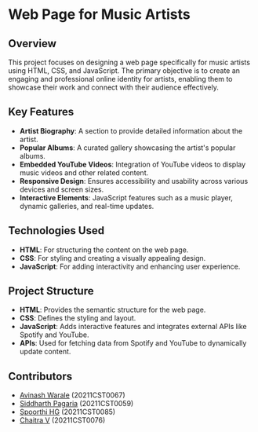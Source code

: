 # Web Page for Music Artists

## Overview
This project focuses on designing a web page specifically for music artists using HTML, CSS, and JavaScript. The primary objective is to create an engaging and professional online identity for artists, enabling them to showcase their work and connect with their audience effectively.

## Key Features
- **Artist Biography**: A section to provide detailed information about the artist.
- **Popular Albums**: A curated gallery showcasing the artist's popular albums.
- **Embedded YouTube Videos**: Integration of YouTube videos to display music videos and other related content.
- **Responsive Design**: Ensures accessibility and usability across various devices and screen sizes.
- **Interactive Elements**: JavaScript features such as a music player, dynamic galleries, and real-time updates.

## Technologies Used
- **HTML**: For structuring the content on the web page.
- **CSS**: For styling and creating a visually appealing design.
- **JavaScript**: For adding interactivity and enhancing user experience.

## Project Structure
- **HTML**: Provides the semantic structure for the web page.
- **CSS**: Defines the styling and layout.
- **JavaScript**: Adds interactive features and integrates external APIs like Spotify and YouTube.
- **APIs**: Used for fetching data from Spotify and YouTube to dynamically update content.


## Contributors

- [Avinash Warale](https://github.com/p4rz1v4l26)    (20211CST0067)
- [Siddharth Pagaria](https://github.com/sidpagaria) (20211CST0059) 
- [Spoorthi HG](https://github.com/spoorthihg25)     (20211CST0085)
- [Chaitra V](https://github.com/chaitra1323)        (20211CST0076)


